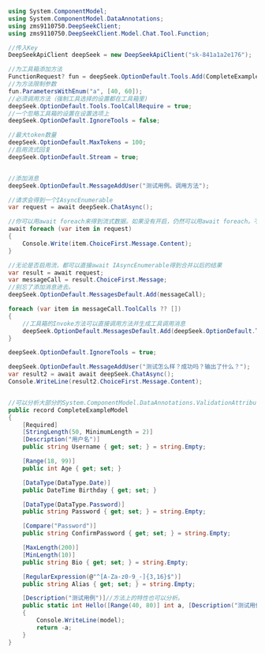 ﻿```csharp
using System.ComponentModel;
using System.ComponentModel.DataAnnotations;
using zms9110750.DeepSeekClient;
using zms9110750.DeepSeekClient.Model.Chat.Tool.Function;

//传入Key
DeepSeekApiClient deepSeek = new DeepSeekApiClient("sk-841a1a2e176");

//为工具箱添加方法
FunctionRequest? fun = deepSeek.OptionDefault.Tools.Add(CompleteExampleModel.Hello);
//为方法限制参数
fun.ParametersWithEnum("a", [40, 60]);
//必须调用方法（强制工具选择的设置都在工具箱里)
deepSeek.OptionDefault.Tools.ToolCallRequire = true;
//一个忽略工具箱的设置在设置选项上
deepSeek.OptionDefault.IgnoreTools = false;

//最大token数量
deepSeek.OptionDefault.MaxTokens = 100;
//启用流式回复
deepSeek.OptionDefault.Stream = true;


//添加消息
deepSeek.OptionDefault.MessageAddUser("测试用例。调用方法");

//请求会得到一个IAsyncEnumerable
var request = await deepSeek.ChatAsync();

//你可以用await foreach来得到流式数据。如果没有开启，仍然可以用await foreach。不过只有最终结果。
await foreach (var item in request)
{
	Console.Write(item.ChoiceFirst.Message.Content);
}

//无论是否启用流，都可以直接await IAsyncEnumerable得到合并以后的结果
var result = await request;
var messageCall = result.ChoiceFirst.Message;
//别忘了添加消息进去。
deepSeek.OptionDefault.MessagesDefault.Add(messageCall);

foreach (var item in messageCall.ToolCalls ?? [])
{
	//工具箱的Invoke方法可以直接调用方法并生成工具调用消息
	deepSeek.OptionDefault.MessagesDefault.Add(deepSeek.OptionDefault.Tools.Invoke(item));
}

deepSeek.OptionDefault.IgnoreTools = true;

deepSeek.OptionDefault.MessageAddUser("测试怎么样？成功吗？输出了什么？");
var result2 = await await deepSeek.ChatAsync();
Console.WriteLine(result2.ChoiceFirst.Message.Content);


//可以分析大部分的System.ComponentModel.DataAnnotations.ValidationAttribute特性下的类
public record CompleteExampleModel
{
	[Required]
	[StringLength(50, MinimumLength = 2)]
	[Description("用户名")]
	public string Username { get; set; } = string.Empty;

	[Range(18, 99)]
	public int Age { get; set; }

	[DataType(DataType.Date)]
	public DateTime Birthday { get; set; }

	[DataType(DataType.Password)]
	public string Password { get; set; } = string.Empty;

	[Compare("Password")]
	public string ConfirmPassword { get; set; } = string.Empty;

	[MaxLength(200)]
	[MinLength(10)]
	public string Bio { get; set; } = string.Empty;

	[RegularExpression(@"^[A-Za-z0-9_-]{3,16}$")]
	public string Alias { get; set; } = string.Empty;

	[Description("测试用例")]//方法上的特性也可以分析。
	public static int Hello([Range(40, 80)] int a, [Description("测试用例")] CompleteExampleModel model)
	{
		Console.WriteLine(model);
		return -a;
	}
}
```